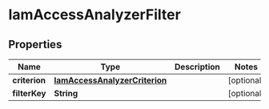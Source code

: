 

# IamAccessAnalyzerFilter


## Properties

| Name | Type | Description | Notes |
|------------ | ------------- | ------------- | -------------|
|**criterion** | [**IamAccessAnalyzerCriterion**](IamAccessAnalyzerCriterion.md) |  |  [optional] |
|**filterKey** | **String** |  |  [optional] |



